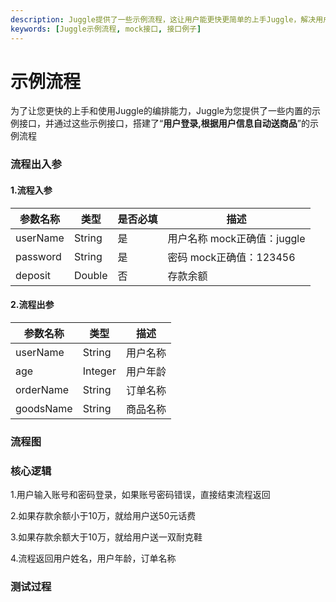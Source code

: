 ```yaml
---
description: Juggle提供了一些示例流程，这让用户能更快更简单的上手Juggle，解决用户上手困难的问题。
keywords: [Juggle示例流程, mock接口, 接口例子]
---
```


# 示例流程
为了让您更快的上手和使用Juggle的编排能力，Juggle为您提供了一些内置的示例接口，并通过这些示例接口，搭建了“**用户登录,根据用户信息自动送商品**”的示例流程

### 流程出入参

#### 1.流程入参

| 参数名称 | 类型   | 是否必填 | 描述                        |
| -------- | ------ | -------- | --------------------------- |
| userName | String | 是       | 用户名称 mock正确值：juggle |
| password | String | 是       | 密码  mock正确值：123456    |
| deposit  | Double | 否       | 存款余额                    |

#### 2.流程出参

| 参数名称  | 类型    | 描述     |
| --------- | ------- | -------- |
| userName  | String  | 用户名称 |
| age       | Integer | 用户年龄 |
| orderName | String  | 订单名称 |
| goodsName | String  | 商品名称 |

### 流程图



### 核心逻辑

1.用户输入账号和密码登录，如果账号密码错误，直接结束流程返回

2.如果存款余额小于10万，就给用户送50元话费

3.如果存款余额大于10万，就给用户送一双耐克鞋

4.流程返回用户姓名，用户年龄，订单名称



### 测试过程



